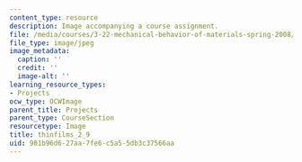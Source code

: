 ```yaml
---
content_type: resource
description: Image accompanying a course assignment.
file: /media/courses/3-22-mechanical-behavior-of-materials-spring-2008/981b96d627aa7fe6c5a55db3c37566aa_thinfilms_2_9.jpg
file_type: image/jpeg
image_metadata:
  caption: ''
  credit: ''
  image-alt: ''
learning_resource_types:
- Projects
ocw_type: OCWImage
parent_title: Projects
parent_type: CourseSection
resourcetype: Image
title: thinfilms_2_9
uid: 981b96d6-27aa-7fe6-c5a5-5db3c37566aa
---
```

